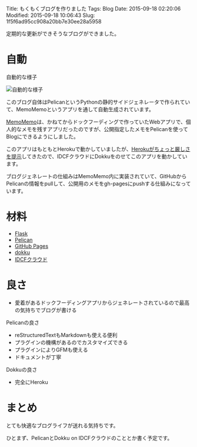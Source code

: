 Title: もくもくブログを作りました
Tags: Blog
Date: 2015-09-18 02:20:06
Modified: 2015-09-18 10:06:43
Slug: 1f5f6ad95cc908a20bb7e30ee28a5958

定期的な更新ができそうなブログができました。

# 自動

自動的な様子

![自動的な様子](https://i.gyazo.com/edf6e18931602c18ffbdedffd0446c05.png)

このブログ自体はPelicanというPythonの静的サイドジェネレータで作られていて、MemoMemoというアプリを通して自動生成されています。

[MemoMemo](https://github.com/yymm/MemoMemo "yymm/MemoMemo")は、かねてからドックフーディングで作っていたWebアプリで、個人的なメモを残すアプリだったのですが、公開指定したメモをPelicanを使ってBlogにできるようにしました。

このアプリはもともとHerokuで動かしていましたが、[Herokuがちょっと厳しさを提示](https://www.heroku.com/pricing "Heroku | Pricing")してきたので、IDCFクラウドにDokkuをのせてこのアプリを動かしています。

ブログジェネレートの仕組みはMemoMemo内に実装されていて、GitHubからPelicanの情報をpullして、公開用のメモをgh-pagesにpushする仕組みになっています。

# 材料

* [Flask](http://flask.pocoo.org/ "Welcome | Flask (A Python Microframework)")
* [Pelican](https://github.com/getpelican/pelican "getpelican/pelican")
* [GitHub Pages](https://pages.github.com/ "GitHub Pages")
* [dokku](https://github.com/progrium/dokku "progrium/dokku")
* [IDCFクラウド](http://www.idcf.jp/cloud/ "クラウドサービスならIDCFクラウド -使いやすく、パワフル")

# 良さ

* 愛着があるドックフーディングアプリからジェネレートされているので最高の気持ちでブログが書ける

Pelicanの良さ

* reStructuredTextもMarkdownも使える便利
* プラグインの機構があるのでカスタマイズできる
* プラグインによりGFMも使える
* ドキュメントが丁寧

Dokkuの良さ

* 完全にHeroku

# まとめ

とても快適なブログライフが送れる気持ちです。

ひとまず、PelicanとDokku on IDCFクラウドのこととか書く予定です。